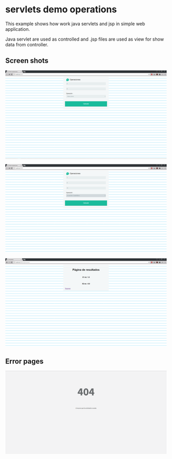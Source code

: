 servlets demo operations
========================

This example shows how work java servlets and jsp in simple web application.

Java servlet are used as controlled and .jsp files are used as view for show data from controller.

## Screen shots

![select operation](https://raw.githubusercontent.com/Franceskynov/servlets-demo-operations/master/ScreenShots/1.png)


![cuadratic equation](https://raw.githubusercontent.com/Franceskynov/servlets-demo-operations/master/ScreenShots/2.png)


![result](https://raw.githubusercontent.com/Franceskynov/servlets-demo-operations/master/ScreenShots/3.png)

## Error pages

![result](https://raw.githubusercontent.com/Franceskynov/servlets-demo-operations/master/ScreenShots/4.png)
